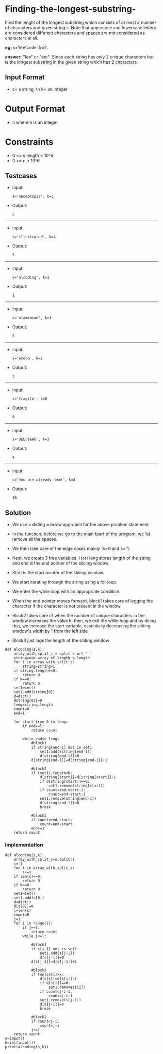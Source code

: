 # Finding-the-longest-substring-

Find the lenght of the longest substring which consists of at most *k* number of characters and given string *s*. Note that uppercase and lowercase letters are considered different characters and spaces are not considered as characters at all.

**eg:**          s='leetcode' k=2.

**answer:** "lee" or "eet" .Since each string has only 2 unique characters but is the longest substring in the given string which has 2 characters.

## Input Format

- s= a string, \n k= an integer

# Output Format

- n where n is an integer

# Constraints

- 0 <= s.length < 10^6
- 0 <= n < 10^6

## Testcases

- Input:
   
   ```
   s='onomotopia', k=3
   ```
   
- Output:
   
   ```
   5
   ```
---
  
- Input:
   
   ```
   s='illustrated', k=4
   ```
   
- Output:

   ``` 
   5
   ```
---

- Input:
   
    ```
   s='alcoding', k=1
    ```
   
- Output:

   ``` 
   1
   ``` 
---

- Input:

   ```
   s='olaminion', k=3
    ```
   
- Output:

   ```
   5
   ```
---

- Input:

   ```
   s='eceba', k=2
   ```
   
- Output:

   ```
   3
   ```
---
   
- Input:

   ```
   s='fragile', k=0
   ```
   
- Output:

   ```
   0
   ```
---

- Input:

   ```
   s='DEEPseek', k=3
    ```
   
- Output:

   ```
   4
   ```
---

- Input:

   ```
   s='You are already dead', k=8
   ```
   
- Output:

   ```
   16
   ```




## Solution

- We use a sliding window approach for the above problem statement.
- In the function, before we go to the main fpart of the program, we 1st remove all the spaces.
- We then take care of the edge cases mainly (k=0 and s='')
- Next, we create 3 free variables. l (or) leng stores length of the string and end is the end pointer of the sliding window.
- Start is the start pointer of the sliding window.
- We start iterating through the string using a for loop.

- We enter the while loop with an appropriate condition.
- When the end pointer moves forward, block1 takes care of logging the character if the character is not present in the window
- Block2 takes care of when the number of unique characters in the window increases the value k. then, we exit the while loop and by doing that, we increase the start variable, essentially decreasing the sliding window's width by 1 from the left side
- Block3 just logs the length of the sliding window

```
def alcoding(s,k):
    array_with_split_s = split s wrt ' '
    string=new array of length s.length
    for i in array_with_split_s:
        string=string+i
    if string.length==0:
        return 0
    if k==0:
        return 0
    set1=set()
    set1.add(string[0])
    d=dict()
    dstring[0]]=0
    leng=string.length
    count=0
    end=1

    for start from 0 to leng:
        if end==l:
            return count

        while end<= leng:
            #block1
            if string[end-1] not in set1:
                set1.add(sstring[end-1])
                d[string[end-1]]=0
            d[string[end-1]]=d[string[end-1]]+1

            #block2
            if (set1).length>k:
                d[string[start]]=d[string[start]]-1
                if d[string[start]]==0:
                    set1.remove(string[start])
                if count<end-start-1:
                    count=end-start-1
                set1.remove(string[end-1])
                d[string[end-1]]=0
                break

            #block3
            if count<end-start:
                count=end-start
            end+=1
    return count
 ```

### Implementation

```
def alcoding(s,k):
    array_with_split_s=s.split()
    s=[]
    for i in array_with_split_s:
        s+=i
    if len(s)==0:
        return 0
    if k==0:
        return 0
    set1=set()
    set1.add(s[0])
    d=dict()
    d[s[0]]=0
    l=len(s)
    count=0
    j=1
    for i in range(l):
        if j==l:
            return count
        while j<=l:

            #block1
            if s[j-1] not in set1:
                set1.add(s[j-1])
                d[s[j-1]]=0
            d[s[j-1]]=d[s[j-1]]+1

            #block2
            if len(set1)>k:
                d[s[i]]=d[s[i]]-1
                if d[s[i]]==0:
                    set1.remove(s[i])
                if count<j-i-1:
                    count=j-i-1
                set1.remove(s[j-1])
                d[s[j-1]]=0
                break

            #block2
            if count<j-i:
                count=j-i
            j+=1
    return count
s=input()
k=int(input())
print(alcoding(s,k))
```
